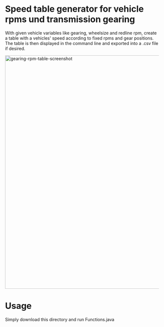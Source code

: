 # Speed table generator for vehicle rpms und transmission gearing
With given vehicle variables like gearing, wheelsize and redline rpm, create a table with a vehicles' speed according to fixed rpms and gear positions.
The table is then displayed in the command line and exported into a .csv file if desired.

<img width="764" alt="gearing-rpm-table-screenshot" src="https://user-images.githubusercontent.com/66746277/143864514-7564faf3-bb4e-48b7-bb69-3338bb06d0d0.png">

# Usage
Simply download this directory and run Functions.java
